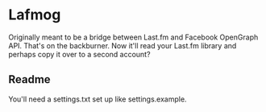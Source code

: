 # Lafmog
Originally meant to be a bridge between Last.fm and Facebook OpenGraph API. That's on the backburner. Now it'll read your Last.fm library and perhaps copy it over to a second account?

## Readme
You'll need a settings.txt set up like settings.example.